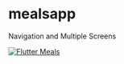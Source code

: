 # mealsapp

Navigation and Multiple Screens

[![Flutter Meals](http://img.youtube.com/vi/fiSA34IUgvo/0.jpg)](http://www.youtube.com/watch?v=fiSA34IUgvo)
